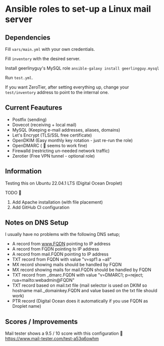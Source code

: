 # Ansible roles to set-up a Linux mail server


## Dependencies

Fill `vars/main.yml` with your own credentials.

Fill `inventory` with the desired server.

Install geerlinyguy's MySQL role `ansible-galaxy install geerlingguy.mysql`

Run `test.yml`.

If you want ZeroTier, after setting everything up, change your `test/inventory` address to point to the internal one.

## Current Feautures

- Postfix (sending)
- Dovecot (receiving + local mail)
- MySQL (Keeping e-mail addresses, aliases, domains)
- Let's Encrypt (TLS/SSL free certificate)
- OpenDKIM (Easy monthly key rotation - just re-run the role)
- OpenDMARC ( 👻 seems to work fine)
- Firewalld (restricting un-needed network traffic)
- Zerotier (Free VPN tunnel - optional role)


## Information
Testing this on Ubuntu 22.04.1 LTS (Digital Ocean Droplet)

TODO 📝

1. Add Apache installation (with file placement)
2. Add GitHub CI configuration


## Notes on DNS Setup
I usually have no problems with the following DNS setup;

- A record from www.FQDN pointing to IP address
- A record from FQDN pointing to IP address
- A record from mail.FQDN pointing to IP address
- TXT record from FQDN with value "v=spf1 a ~all"
- MX record showing mails should be handled by FQDN 
- MX record showing mails for mail.FQDN should be handled by FQDN 
- TXT record from \_dmarc.FQDN with value "v=DMARC1; p=reject; rua=mailto:webadmin@FQDN"
- TXT record based on mail.txt file (mail selector is used on DKIM so hostname mail._domainkey.FQDN and value based on the txt file should work)
- PTR record (Digital Ocean does it automatically if you use FQDN as Droplet name)


## Scores / Improvements
Mail tester shows a 9.5 / 10 score with this configuration 🤩
https://www.mail-tester.com/test-a53q6owhm
